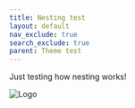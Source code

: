 ```yaml
---
title: Nesting test
layout: default
nav_exclude: true
search_exclude: true
parent: Theme test
---
```


Just testing how nesting works!

![Logo](../../assets/images/logo.png)
